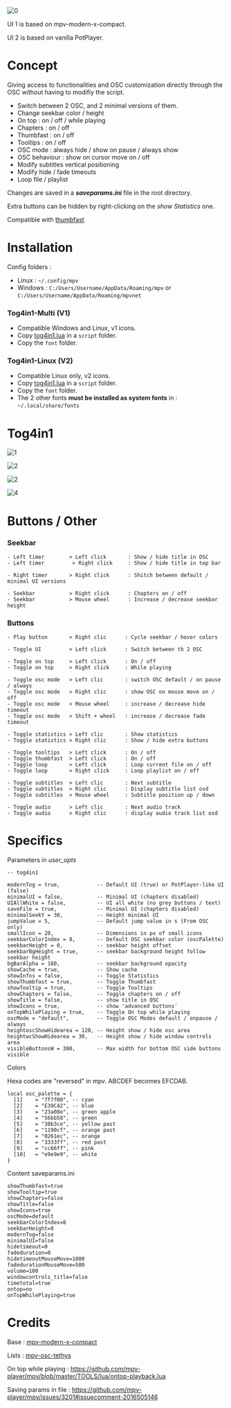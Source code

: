 
![0](https://github.com/zTnR/mpv-osc-tog4in1/blob/main/preview/Preview0.jpg)

UI 1 is based on mpv-modern-x-compact.

UI 2 is based on vanilla PotPlayer.

# Concept

Giving access to functionalities and OSC customization directly through the OSC without having to modifiy the script.

- Switch between 2 OSC, and 2 minimal versions of them.
- Change seekbar color / height
- On top : on / off / while playing
- Chapters : on / off
- Thumbfast : on / off
- Tooltips : on / off
- OSC mode : always hide / show on pause / always show
- OSC behaviour : show on cursor move on / off
- Modify subtitles vertical positioning
- Modify hide / fade timeouts
- Loop file / playlist

Changes are saved in a **_saveparams.ini_** file in the root directory.

Extra buttons can be hidden by right-clicking on the _show Statistics_ one.

Compatible with [thumbfast](https://github.com/po5/thumbfast)

# Installation

Config folders :

- Linux : ```~/.config/mpv```
- Windows : ```C:/Users/Username/AppData/Roaming/mpv``` or ```C:/Users/Username/AppData/Roaming/mpvnet``` 

### Tog4in1-Multi (V1)

- Compatible Windows and Linux, v1 icons.
- Copy [tog4in1.lua](https://github.com/zTnR/mpv-osc-tog4in1/blob/main/tog4in1.lua) in a ```script``` folder.
- Copy the ```font``` folder.

### Tog4in1-Linux (V2)

- Compatible Linux only, v2 icons.
- Copy [tog4in1.lua](https://github.com/zTnR/mpv-osc-tog4in1/blob/main/tog4in1.lua) in a ```script``` folder.
- Copy the ```font``` folder.
- The 2 other fonts **must be installed as system fonts** in : ```~/.local/share/fonts```

# Tog4in1

![1](https://github.com/zTnR/mpv-osc-tog4in1/blob/main/preview/Preview1.png)

![2](https://github.com/zTnR/mpv-osc-tog4in1/blob/main/preview/Preview2.png)

![2](https://github.com/zTnR/mpv-osc-tog4in1/blob/main/preview/Preview3.png)

![4](https://github.com/zTnR/mpv-osc-tog4in1/blob/main/preview/Preview4.png)

# Buttons / Other

### Seekbar

```
- Left timer        > Left click       : Show / hide title in OSC
- Left timer         > Right click     : Show / hide title in top bar

- Right timer       > Right click      : Shitch between default / minimal UI versions

- Seekbar           > Right click      : Chapters on / off
- Seekbar           > Mouse wheel      : Increase / decrease seekbar height
```

### Buttons

```
- Play button       > Right clic      : Cycle seekbar / hover colors

- Toggle UI         > Left click      : Switch between th 2 OSC

- Toggle on top     > Left click      : On / off
- Toggle on top     > Right click     : While playing

- Toggle osc mode   > Left clic       : switch OSC default / on pause / always
- Toggle osc mode   > Right clic      : show OSC on mouse move on / off
- Toggle osc mode   > Mouse wheel     : increase / decrease hide timeout
- Toggle osc mode   > Shift + wheel   : increase / decrease fade timeout

- Toggle statistics > Left clic       : Show statistics
- Toggle statistics > Right clic      : Show / hide extra buttons

- Toggle tooltips   > Left click      : On / off
- Toggle thumbfast  > Left click      : On / off
- Toggle loop       > Left click      : Loop current file on / off
- Toggle loop       > Right click     : Loop playlist on / off

- Toggle subtitles  > Left clic       : Next subtitle
- Toggle subtitles  > Right clic      : Display subtitle list osd
- Toggle subtitles  > Mouse wheel     : Subtitle position up / down

- Toggle audio      > Left clic       : Next audio track
- Toggle audio      > Right clic      : display audio track list osd
```

# Specifics

Parameters in _user_opts_

```
-- tog4in1

modernTog = true,            -- Default UI (true) or PotPlayer-like UI (false)
minimalUI = false,           -- Minimal UI (chapters disabled)
UIAllWhite = false,          -- UI all white (no grey buttons / text)
saveFile = true,             -- Minimal UI (chapters disabled)
minimalSeekY = 30,           -- Height minimal UI
jumpValue = 5,               -- Default jump value in s (From OSC only)
smallIcon = 20,              -- Dimensions in px of small icons
seekbarColorIndex = 8,       -- Default OSC seekbar color (oscPalette)
seekbarHeight = 0,           -- seekbar height offset
seekbarBgHeight = true,      -- seekbar background height follow seekbar height
bgBarAlpha = 180,            -- seekbar background opacity
showCache = true,            -- Show cache
showInfos = false,           -- Toggle Statistics
showThumbfast = true,        -- Toggle Thumbfast
showTooltip = true,          -- Toggle Tooltips 
showChapters = false,        -- Toggle chapters on / off
showTitle = false,           -- show title in OSC
showIcons = true,            -- show 'advanced buttons'
onTopWhilePlaying = true,    -- Toggle On top while playing
oscMode = "default",         -- Toggle OSC Modes default / onpause / always
heightoscShowHidearea = 120, -- Height show / hide osc area
heightwcShowHidearea = 30,   -- Height show / hide window controls area
visibleButtonsW = 300,       -- Max width for bottom OSC side buttons visible
```

Colors

Hexa codes are "reversed" in mpv. ABCDEF becomes EFCDAB.

```
local osc_palette = {
  [1]    = "7f7f00", -- cyan
  [2]	 = "E39C42", -- blue
  [3]	 = "23a08e", -- green apple
  [4]	 = "56bb58", -- green
  [5]	 = "38b3ce", -- yellow past
  [6]	 = "1190cf", -- orange past
  [7]	 = "0261ec", -- orange
  [8]	 = "3333ff", -- red past
  [9]	 = "cc66ff", -- pink
  [10]   = "e9e9e9", -- white
}
```

Content saveparams.ini

```
showThumbfast=true
showTooltip=true
showChapters=false
showTitle=false
showIcons=true
oscMode=default
seekbarColorIndex=8
seekbarHeight=0
modernTog=false
minimalUI=false
hidetimeout=0
fadeduration=0
hidetimeoutMouseMove=1000
fadedurationMouseMove=500
volume=100
windowcontrols_title=false
timetotal=true
ontop=no
onTopWhilePlaying=true
```


# Credits

Base : [mpv-modern-x-compact](https://github.com/1-minute-to-midnight/mpv-modern-x-compact)

Lists : [mpv-osc-tethys](https://github.com/Zren/mpv-osc-tethys)

On top while playing : https://github.com/mpv-player/mpv/blob/master/TOOLS/lua/ontop-playback.lua

Saving params in file : https://github.com/mpv-player/mpv/issues/3201#issuecomment-2016505146



